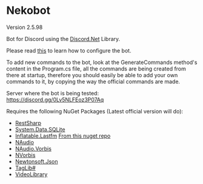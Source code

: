 # Nekobot
Version 2.5.98

Bot for Discord using the [Discord.Net](https://github.com/RogueException/Discord.Net) Library.

Please read [this](Configure.md) to learn how to configure the bot.

To add new commands to the bot, look at the GenerateCommands method's content in the Program.cs file, all the commands are being created from there at startup, therefore you should easily be able to add your own commands to it, by copying the way the official commands are made.

Server where the bot is being tested: https://discord.gg/0Lv5NLFEoz3P07Aq

Requires the following NuGet Packages (Latest official version will do):
- [RestSharp](https://www.nuget.org/packages/RestSharp)
- [System.Data.SQLite](https://www.nuget.org/packages/System.Data.SQLite/)
- [Inflatable.Lastfm](https://www.nuget.org/packages/Inflatable.Lastfm/) [From this nuget repo](https://ci.appveyor.com/nuget/lastfm)
- [NAudio](https://www.nuget.org/packages/NAudio)
- [NAudio.Vorbis](https://www.nuget.org/packages/NAudio.Vorbis)
- [NVorbis](https://www.nuget.org/packages/NVorbis)
- [Newtonsoft.Json](https://www.nuget.org/packages/Newtonsoft.Json)
- [TagLib#](https://www.nuget.org/packages/taglib)
- [VideoLibrary](https://www.nuget.org/packages/VideoLibrary)

